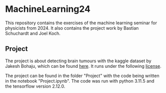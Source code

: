 # MachineLearning24

This repository contains the exercises of the machine learning seminar for physicists from 2024.
It also contains the project work by Bastian Schuchardt and Joel Koch.

## Project

The project is about detecting brain tumours with the kaggle dataset by Jakesh Bohaju, which can be found [here](https://www.kaggle.com/datasets/jakeshbohaju/brain-tumor).
It runs under the following [license](https://creativecommons.org/licenses/by-nc-sa/4.0/).

The project can be found in the folder "Project" with the code being written in the notebook "Project.ipynb".
The code was run with python 3.11.5 and the tensorflow version 2.12.0.